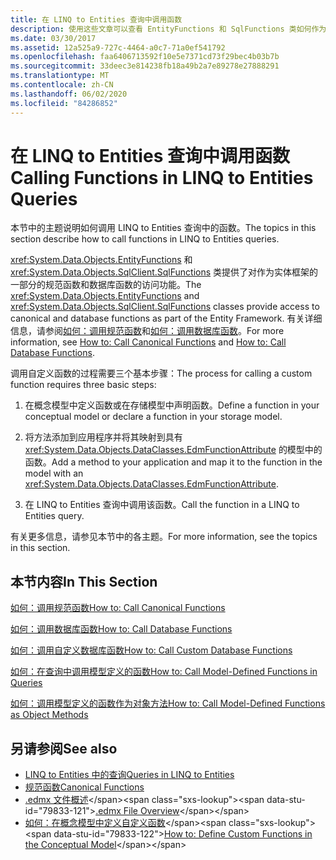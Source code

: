 ```yaml
---
title: 在 LINQ to Entities 查询中调用函数
description: 使用这些文章可以查看 EntityFunctions 和 SqlFunctions 类如何作为实体框架的一部分，提供对规范和数据库函数的访问权限。
ms.date: 03/30/2017
ms.assetid: 12a525a9-727c-4464-a0c7-71a0ef541792
ms.openlocfilehash: faa6406713592f10e5e7371cd73f29bec4b03b7b
ms.sourcegitcommit: 33deec3e814238fb18a49b2a7e89278e27888291
ms.translationtype: MT
ms.contentlocale: zh-CN
ms.lasthandoff: 06/02/2020
ms.locfileid: "84286852"
---
```

# <a name="calling-functions-in-linq-to-entities-queries"></a><span data-ttu-id="79833-103">在 LINQ to Entities 查询中调用函数</span><span class="sxs-lookup"><span data-stu-id="79833-103">Calling Functions in LINQ to Entities Queries</span></span>
<span data-ttu-id="79833-104">本节中的主题说明如何调用 LINQ to Entities 查询中的函数。</span><span class="sxs-lookup"><span data-stu-id="79833-104">The topics in this section describe how to call functions in LINQ to Entities queries.</span></span>  
  
 <span data-ttu-id="79833-105"><xref:System.Data.Objects.EntityFunctions> 和 <xref:System.Data.Objects.SqlClient.SqlFunctions> 类提供了对作为实体框架的一部分的规范函数和数据库函数的访问功能。</span><span class="sxs-lookup"><span data-stu-id="79833-105">The <xref:System.Data.Objects.EntityFunctions> and <xref:System.Data.Objects.SqlClient.SqlFunctions> classes provide access to canonical and database functions as part of the Entity Framework.</span></span> <span data-ttu-id="79833-106">有关详细信息，请参阅[如何：调用规范函数](how-to-call-canonical-functions.md)和[如何：调用数据库函数](how-to-call-database-functions.md)。</span><span class="sxs-lookup"><span data-stu-id="79833-106">For more information, see [How to: Call Canonical Functions](how-to-call-canonical-functions.md) and [How to: Call Database Functions](how-to-call-database-functions.md).</span></span>  
  
 <span data-ttu-id="79833-107">调用自定义函数的过程需要三个基本步骤：</span><span class="sxs-lookup"><span data-stu-id="79833-107">The process for calling a custom function requires three basic steps:</span></span>  
  
1. <span data-ttu-id="79833-108">在概念模型中定义函数或在存储模型中声明函数。</span><span class="sxs-lookup"><span data-stu-id="79833-108">Define a function in your conceptual model or declare a function in your storage model.</span></span>  
  
2. <span data-ttu-id="79833-109">将方法添加到应用程序并将其映射到具有 <xref:System.Data.Objects.DataClasses.EdmFunctionAttribute> 的模型中的函数。</span><span class="sxs-lookup"><span data-stu-id="79833-109">Add a method to your application and map it to the function in the model with an <xref:System.Data.Objects.DataClasses.EdmFunctionAttribute>.</span></span>  
  
3. <span data-ttu-id="79833-110">在 LINQ to Entities 查询中调用该函数。</span><span class="sxs-lookup"><span data-stu-id="79833-110">Call the function in a LINQ to Entities query.</span></span>  
  
 <span data-ttu-id="79833-111">有关更多信息，请参见本节中的各主题。</span><span class="sxs-lookup"><span data-stu-id="79833-111">For more information, see the topics in this section.</span></span>  
  
## <a name="in-this-section"></a><span data-ttu-id="79833-112">本节内容</span><span class="sxs-lookup"><span data-stu-id="79833-112">In This Section</span></span>  
 [<span data-ttu-id="79833-113">如何：调用规范函数</span><span class="sxs-lookup"><span data-stu-id="79833-113">How to: Call Canonical Functions</span></span>](how-to-call-canonical-functions.md)  
  
 [<span data-ttu-id="79833-114">如何：调用数据库函数</span><span class="sxs-lookup"><span data-stu-id="79833-114">How to: Call Database Functions</span></span>](how-to-call-database-functions.md)  
  
 [<span data-ttu-id="79833-115">如何：调用自定义数据库函数</span><span class="sxs-lookup"><span data-stu-id="79833-115">How to: Call Custom Database Functions</span></span>](how-to-call-custom-database-functions.md)  
  
 [<span data-ttu-id="79833-116">如何：在查询中调用模型定义的函数</span><span class="sxs-lookup"><span data-stu-id="79833-116">How to: Call Model-Defined Functions in Queries</span></span>](how-to-call-model-defined-functions-in-queries.md)  
  
 [<span data-ttu-id="79833-117">如何：调用模型定义的函数作为对象方法</span><span class="sxs-lookup"><span data-stu-id="79833-117">How to: Call Model-Defined Functions as Object Methods</span></span>](how-to-call-model-defined-functions-as-object-methods.md)  
  
## <a name="see-also"></a><span data-ttu-id="79833-118">另请参阅</span><span class="sxs-lookup"><span data-stu-id="79833-118">See also</span></span>

- [<span data-ttu-id="79833-119">LINQ to Entities 中的查询</span><span class="sxs-lookup"><span data-stu-id="79833-119">Queries in LINQ to Entities</span></span>](queries-in-linq-to-entities.md)
- [<span data-ttu-id="79833-120">规范函数</span><span class="sxs-lookup"><span data-stu-id="79833-120">Canonical Functions</span></span>](canonical-functions.md)
- <span data-ttu-id="79833-121">[.edmx 文件概述](https://docs.microsoft.com/previous-versions/dotnet/netframework-4.0/cc982042(v=vs.100))</span><span class="sxs-lookup"><span data-stu-id="79833-121">[.edmx File Overview](https://docs.microsoft.com/previous-versions/dotnet/netframework-4.0/cc982042(v=vs.100))</span></span>
- <span data-ttu-id="79833-122">[如何：在概念模型中定义自定义函数](https://docs.microsoft.com/previous-versions/dotnet/netframework-4.0/dd456812(v=vs.100))</span><span class="sxs-lookup"><span data-stu-id="79833-122">[How to: Define Custom Functions in the Conceptual Model](https://docs.microsoft.com/previous-versions/dotnet/netframework-4.0/dd456812(v=vs.100))</span></span>

